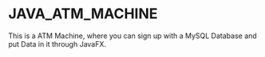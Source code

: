 # JAVA_ATM_MACHINE
This is a ATM Machine, where you can sign up with a MySQL Database and put Data in it through JavaFX.
